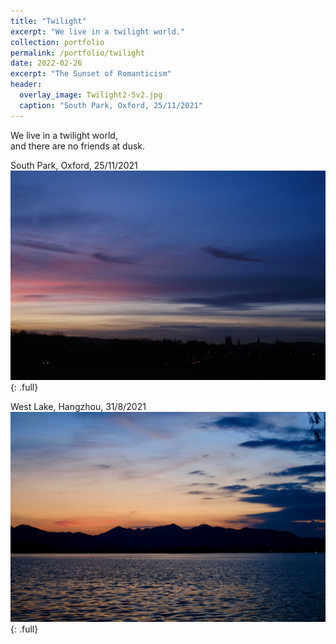 ```yaml
---
title: "Twilight"
excerpt: "We live in a twilight world."
collection: portfolio
permalink: /portfolio/twilight
date: 2022-02-26
excerpt: "The Sunset of Romanticism"
header:
  overlay_image: Twilight2-5v2.jpg
  caption: "South Park, Oxford, 25/11/2021"
---
```


We live in a twilight world,  
and there are no friends at dusk.

South Park, Oxford, 25/11/2021
![full](/images/twilight/Twilight2.jpg)
{: .full}

West Lake, Hangzhou, 31/8/2021
![full](/images/twilight/WestLakeSunset1.jpg)
{: .full}

